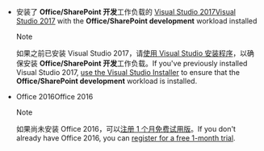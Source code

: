 - <span data-ttu-id="e5fd3-101">安装了 **Office/SharePoint 开发**工作负载的 [Visual Studio 2017](https://www.visualstudio.com/vs/)</span><span class="sxs-lookup"><span data-stu-id="e5fd3-101">[Visual Studio 2017](https://www.visualstudio.com/vs/) with the **Office/SharePoint development** workload installed</span></span>

    > [!NOTE]
    > <span data-ttu-id="e5fd3-102">如果之前已安装 Visual Studio 2017，请[使用 Visual Studio 安装程序](https://docs.microsoft.com/visualstudio/install/modify-visual-studio)，以确保安装 **Office/SharePoint 开发**工作负载。</span><span class="sxs-lookup"><span data-stu-id="e5fd3-102">If you've previously installed Visual Studio 2017, [use the Visual Studio Installer](https://docs.microsoft.com/visualstudio/install/modify-visual-studio) to ensure that the **Office/SharePoint development** workload is installed.</span></span> 

- <span data-ttu-id="e5fd3-103">Office 2016</span><span class="sxs-lookup"><span data-stu-id="e5fd3-103">Office 2016</span></span> 
    
    > [!NOTE]
    > <span data-ttu-id="e5fd3-104">如果尚未安装 Office 2016，可以[注册 1 个月免费试用版](http://office.microsoft.com/try/?WT%2Eintid1=ODC%5FENUS%5FFX101785584%5FXT104056786)。</span><span class="sxs-lookup"><span data-stu-id="e5fd3-104">If you don't already have Office 2016, you can [register for a free 1-month trial](http://office.microsoft.com/try/?WT%2Eintid1=ODC%5FENUS%5FFX101785584%5FXT104056786).</span></span>